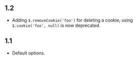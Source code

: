 1.2
---
- Adding `$.removeCookie('foo')` for deleting a cookie, using `$.cookie('foo', null)` is now deprecated.

1.1
---
- Default options.
